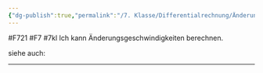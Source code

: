 ```yaml
---
{"dg-publish":true,"permalink":"/7. Klasse/Differentialrechnung/Änderungsgeschwindigkeiten berechnen/"}
---
```


#F721 #F7 #7kl
Ich kann Änderungsgeschwindigkeiten berechnen.

siehe auch:
___
